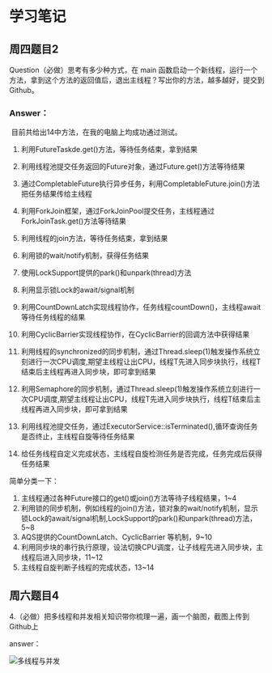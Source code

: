 # 学习笔记

## 周四题目2

Question（必做）思考有多少种方式，在 main 函数启动一个新线程，运行一个方法，拿到这个方法的返回值后，退出主线程？写出你的方法，越多越好，提交到 Github。  

### Answer：

​	目前共给出14中方法，在我的电脑上均成功通过测试。

1. 利用FutureTaskde.get()方法，等待任务结束，拿到结果

2. 利用线程池提交任务返回的Future对象，通过Future.get()方法等待结果

3. 通过CompletableFuture执行异步任务，利用CompletableFuture.join()方法把任务结果传给主线程

4. 利用ForkJoin框架，通过ForkJoinPool提交任务，主线程通过ForkJoinTask.get()方法等待结果

5. 利用线程的join方法，等待任务结束，拿到结果

6. 利用锁的wait/notify机制，获得任务结果

7. 使用LockSupport提供的park()和unpark(thread)方法

8. 利用显示锁Lock的await/signal机制

9. 利用CountDownLatch实现线程协作，任务线程countDown()，主线程await等待任务线程的结果

10. 利用CyclicBarrier实现线程协作，在CyclicBarrier的回调方法中获得结果

11. 利用线程的synchronized的同步机制，通过Thread.sleep(1)触发操作系统立刻进行一次CPU调度,期望主线程让出CPU，线程T先进入同步块执行，线程T结束后主线程再进入同步块，即可拿到结果

12. 利用Semaphore的同步机制，通过Thread.sleep(1)触发操作系统立刻进行一次CPU调度,期望主线程让出CPU，线程T先进入同步块执行，线程T结束后主线程再进入同步块，即可拿到结果

13. 利用线程池提交任务，通过ExecutorService::isTerminated(),循环查询任务是否终止，主线程自旋等待任务结果

14. 给任务线程自定义完成状态，主线程自旋检测任务是否完成，任务完成后获得任务结果

    

简单分类一下：

1. 主线程通过各种Future接口的get()或join()方法等待子线程结果，1~4
2. 利用锁的同步机制，例如线程的join()方法，锁对象的wait/notify机制，显示锁Lock的await/signal机制,LockSupport的park()和unpark(thread)方法，5~8
3. AQS提供的CountDownLatch、CyclicBarrier 等机制，9~10
4. 利用同步块的串行执行原理，设法切换CPU调度，让子线程先进入同步块，主线程后进入同步块，11~12
5. 主线程自旋判断子线程的完成状态，13~14

## 周六题目4

4.（必做）把多线程和并发相关知识带你梳理一遍，画一个脑图，截图上传到 Github上 

answer：

![多线程与并发](https://gitee.com/Sumuxi/public/raw/master/images/20201118150115.png)